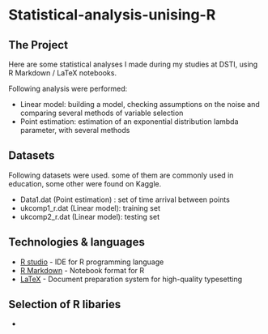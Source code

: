 # Statistical-analysis-unising-R


## The Project

Here are some statistical analyses I made during my studies at DSTI, using R Markdown / LaTeX notebooks.

Following analysis were performed:
* Linear model: building a model, checking assumptions on the noise and comparing several methods of variable selection
* Point estimation: estimation of an exponential distribution lambda parameter, with several methods



## Datasets
Following datasets were used. some of them are commonly used in education, some other were found on Kaggle.
* Data1.dat (Point estimation) : set of time arrival between points
* ukcomp1_r.dat (Linear model): training set
* ukcomp2_r.dat (Linear model): testing set



## Technologies & languages 

* [R studio](https://www.rstudio.com/) - IDE for R programming language
* [R Markdown](https://rmarkdown.rstudio.com/) - Notebook format for R
* [LaTeX]() - Document preparation system for high-quality typesetting


## Selection of R libaries 
* 
